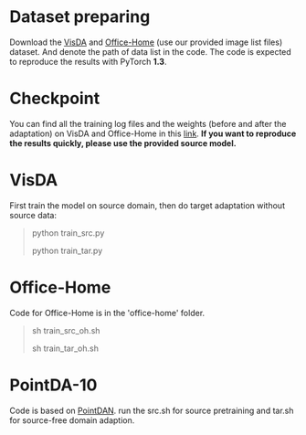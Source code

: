 

# Dataset preparing

Download the [VisDA](https://github.com/VisionLearningGroup/taskcv-2017-public/tree/master/classification) and [Office-Home](https://www.hemanthdv.org/officeHomeDataset.html) (use our provided image list files) dataset. And denote the path of data list in the code. The code is expected to reproduce the results with PyTorch **1.3**. 

# Checkpoint

You can find all the training log files and the weights (before and after the adaptation) on VisDA and Office-Home in this [link](https://drive.google.com/drive/folders/1Tx-iyEXDbmuxlLyYX5sLKwNsTrpwHpjk?usp=sharing). **If you want to reproduce the results quickly, please use the provided source model.**

# VisDA


First train the model on source domain, then do target adaptation without source data:
> python train_src.py
>
> python train_tar.py

# Office-Home
Code for Office-Home is in the 'office-home' folder. 

> sh train_src_oh.sh
>
> sh train_tar_oh.sh

# PointDA-10

Code is based on [PointDAN](https://github.com/canqin001/PointDAN). run the src.sh for source pretraining and tar.sh for source-free domain adaption.
